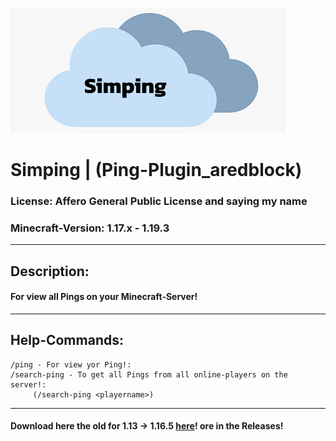 ![Error at loading](simping-logo.png)
# Simping            |            (Ping-Plugin_aredblock)

### License: Affero General Public License and saying my name
### Minecraft-Version: 1.17.x - 1.19.3

<hr>

## Description:
#### For view all Pings on your Minecraft-Server!

<hr>

## Help-Commands:

````
/ping - For view yor Ping!: 
/search-ping - To get all Pings from all online-players on the server!: 
     (/search-ping <playername>)
````

<hr>

#### Download here the old for 1.13 -> 1.16.5 [here](https://www.mediafire.com/file/ki04in02dhv0ahy/Ping-0.1.jar/file)! ore in the Releases!



